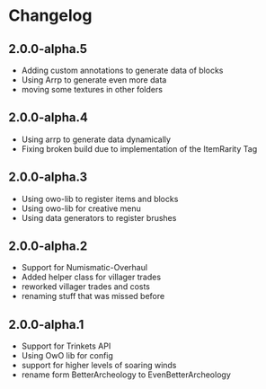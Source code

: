 # Changelog

## 2.0.0-alpha.5

* Adding custom annotations to generate data of blocks
* Using Arrp to generate even more data
* moving some textures in other folders

## 2.0.0-alpha.4

* Using arrp to generate data dynamically
* Fixing broken build due to implementation of the ItemRarity Tag

## 2.0.0-alpha.3

* Using owo-lib to register items and blocks
* Using owo-lib for creative menu
* Using data generators to register brushes

## 2.0.0-alpha.2

* Support for Numismatic-Overhaul
* Added helper class for villager trades
* reworked villager trades and costs
* renaming stuff that was missed before

## 2.0.0-alpha.1

* Support for Trinkets API
* Using OwO lib for config
* support for higher levels of soaring winds
* rename form BetterArcheology to EvenBetterArcheology